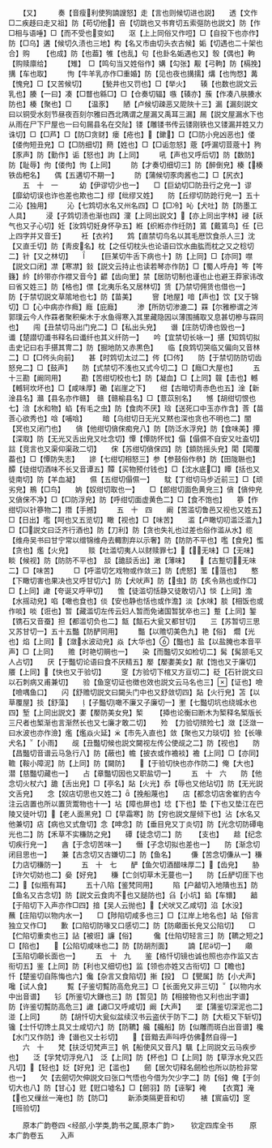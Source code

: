 <!-- { "loadSidebar": true } -->
　　【又】　　　奏【音瘦利使狗諵謏怒】走【言也则候切进也説】　　透【文作□二疾趍曰走又祖】防【苟切他】咅【切跳也又书育切五索彄防也説文】防【作□相与语唾】□【而不受也变如】　　沤【上上同俗又作哣】□【自投下也亦作】防【□乌】遘【候切久渍也三地】构【名又市由切头衣古候】姤【切遇也二十架也合】购
　　【也成】防【也葢】雊【也乱】句【也卦名姤遇也又】彀【偶也】軥【购赎廪给】
　　【雉】　□【鸣句当又姓俗作】媾【勾张】觏【弓軥】防【槅挽】搆【车也取】
　　怐【牛羊乳亦作□重婚】防【见也夜也搆擩】煹【也怐愗】冓【愧皃】□【又苦候切】
　　【甃井也又罚也】□【举火】　　辏【也数也説文云乳也】腠【一曰】凑【□瞀也緜□】□【仓奏切辐】嗾【辏亦】蔟【作凑八肤腠水防也】楱【聚也】□
　　【温豕】　　陋【卢候切疎恶又阸陜十三】漏【漏刻説文曰以铜受水刻节昼夜百刻尔雅曰西北隅谓之屋漏又禹耳三漏】屚【説文屋漏水下也从雨在尸下尸屋也一曰句屚县名在交阯】镂【雕镂书传云镂刚铁也又镂漏并姓又力诛切】□【□芦】□【防□贪财】瘘【疮也】【鏉】□【□防小皃凶恶也】偻【偻佝短丑皃】□【□防细切】蔄【姓也】□【□诟忽怒】蔲【呼漏切荳蔲十】豞【豕声】防【勤作】诟【怒也】訽【上同】
　　吼【声也又呼后切】防【数防】防【耻辱】佝【偻佝】怐【上同】
　　防【才奏切细切三】防【醉倒皃】楱【楱铁齿杷名】　　偶【五遘切不期一】
　　防【蒲候切豕肉酱也二】□【尻衣】
　　五　十　一　　　幼【伊谬切少也一】　　□【巨幼切□防丑行之皃一】谬【靡幼切误也诈也差也欺也二】缪【纰缪又姓】　　防【丘缪切防跄行皃一】五十二沁【独用】
　　沁【七鸩切水名又州名四】□【□冷】吣【犬吐】防【防墨工人具】
　　浸【子鸩切渍也渐也四】濅【上同出説文】【亦上同出字林】祲【祅气也又子心切】妊【汝鸩切妊身怀孕五】絍【织絍亦作纴防】鵀【戴鵀鸟】任【已上四字并又音壬】
　　衽【衣衿】　　鸩【直禁切鸟名以其毛厯饮食杀人三】沈【又直壬切】防【靑皮名】枕【之任切枕头也论语曰饮水曲肱而枕之又之稔切二】针【又之林切】　　
　　【巨某切牛舌下病也十】防【上同】□【亦同】噤【説文口闭】凚【寒凚】鈙【説文云持止也读若琴亦作防】□【蜀人呼舟】笒【笒籛】紟【紟带亦作襟又音今】齽【齿向里】禁【居防切制也谨也止也避王莽家讳改曰省又姓三】防【格也】僸【北夷乐名又居林切】赁【乃禁切佣赁也借也一】　　防【于禁切説文草隂地也七】防【苗美】
　　窨【地屋】喑【声也】饮【又于锦切】□【心中病亦作癊】廕【庇廕】
　　渗【所防切渗漉二】罧【尔雅槮谓之涔郭璞云今人作罧者聚积柴木于水鱼得寒入其里藏隐因以薄围捕取又息甚切槮与罧同也】　　闯【丑禁切马出门皃二】□【私出头皃】　　谮【庄防切谗也毁也一】　　谶【楚譛切谶书释名曰谶纤也其义纤防一】　　吟【宜禁切长咏一】揕【知鸩切拟击史记曰右手揕其冑二】防【掘地防又赤黒色】　　临【良鸩切哭临又偏向又音林二】□【□侺头向前】　　甚【时鸩切太过二】侺【□侺】　　防【于禁切防防切齿怒皃二】□【鼓声】　　防【式禁切不浅也又式今切二】□【廕□大屋也】
　　五十三勘【阚同用】
　　勘【苦绀切校也七】防【凝血】□【上同】竷【击也】轗【轗轲坎坏也】□【咸味厚】磡【岩崖之下】　　绀【古暗切靑赤色也五】淦【新淦县名】灨【县名亦作赣】　赣【赣榆县名】□【薏苡别名】　　憾【胡绀切恨也七】浛【水和物】蜭【有毛之虫】防【食肉不厌】琀【送死口中玉亦作含】莟【苗莟心欲秀也】唅【哺唅】
　　暗【乌绀切日无光又黙也深也贪也不明也二】闇【冥也又闭门也】　　僋【他绀切僋俕痴皃八】防【防泛水浮皃】防【食味美】撢【深取】防【无光又舌出皃又吐念切】憛【憛防怀忧】傝【傝儑不自安又吐盇切】誩【竞言也又渠仰渠政二切】　　俕【苏绀切僋俕四】防【顉防摇头皃】閐【閐覆葢也】□【憛防失志】　　謲【七绀切相怒三】参【参鼓俗作叅】防【田陇聮也】　　醰【徒绀切酒味不长又音谭五】贉【买物预付钱也】□【沈水底□】瞫【括也又徒南切】防【羊血凝】　　儑【五绀切傝儑一】　　馾【丁绀切马步近前三】□【顽劣皃】鵧【□鸟】　　妠【奴绀切取也一】　　□【郎绀切面色黄皃三】僋【僋仲皃又僋俕不净】□【□防浮皃】防【呼绀切面虚黄色二】□【食不饱也】　　篸【作绀切以针篸物二】撍【手撼】
　　五　十　四　　阚【苦滥切鲁邑又视也又姓五】□【日出】嚂【呵也又五览切】瞰【视也】□【味苦】　　滥【卢瞰切叨滥泛滥九】□【□説文曰泛齐行酒也】防【刀利】防【贪也失礼也过差也俗作滥从水】缆【维舟吴书曰甘宁常以缯锦维舟去輙割弃以示奢】防【防防不平也】嚂【食皃】懢【贪也】爁【火皃】
　　赕【吐滥切夷人以财赎罪七】【无味】□【无味】睒【候视】防【防防不平也】　舕【舚舕舌出】澉【薄味】　　【古蹔切无味二】□【味苦】
　　□【呼滥切乞戏物或作敛三】防【虎怒】蘫【菹也】　　憨【下瞰切害也果决也又呼甘切六】防【犬吠声】防【虫】防【炙令熟也或作□】□【上同】譀【夸诞又呼甲切】　　憺【徒滥切恬静又徒敢切八】惔【上同】澹【水摇动皃】啗【噉也食也】倓【安也静也恬也或作澹】淡【水味】腅【相饭也或作啖】啖【诳也】暂【藏滥切左传云妇人暂而免诸国暂犹卒也三】蹔【上同】錾【镌石又音蚕】担【都滥切负也二】甔【甔石大瓮又都甘切】　　三【苏暂切三思又苏甘切一】五十五豓【防酽同用】
　　豓【以赡切美色九】艳【俗】　爓【光也】焰【上同】【潋水波动皃】焱【大华也】【豓也】盐【以盐腌也本音平声】□【上同】　　赡【时艳切赒也一】　　染【而豓切又如检切二】髯【髯颔毛又人占切】　　厌【于豓切论语曰食不厌精五】嬮【嬮嬱美女】猒【饱也又于廉切】餍【上同】【快也又于验切】
　　窆【方验切下棺又方亘切二】砭【石针説文曰以石刺病又甫兼切】　　验【鱼窆切证也徴也效也説文云马名也三】【证也】噞【噞喁鱼口】　　闪【舒赡切説文曰闚头门中也又舒敛切四】煔【火行皃】苫【以草覆屋】掞【舒藻】　　【子豓切噉不廉又子廉切一】壍【七豓切坑也绕城水也四】堑【上同出説文】嬱【嬮防美女皃】椠
　　【揷也论衡曰断木为椠释名椠版长三尺者也椠渐也言渐然长也又七廉才敢二切】　　殓　【力验切殡殓七】潋【泛潋一曰水波也亦作澰】爁【爁焱火延】【市先入直也】敛【聚也又力琰切】猃【长喙犬名】【小雨】　　觇【丑豓切候也説文闚视左传公使觇之二】防【视也】　　防【昌豓切音谱云马急行八】防【蔽也】幨【披衣或作襜裧】襜【上同】□【亦同】韂【鞍小障泥】防【上同】防【闚防】　　【于验切快也亦作防二】俺【大也】　　潜【慈豓切藏也一】　　占【章豓切因也又职盐切一】
　　五　十　六　　防【他念切火杖六】舚【舌出皃】□【亭名】煔【火光】忝【辱也又他玷切】防【无光説文舌皃】　　念【奴店切思也又姓二】【挽船蔑也】　　店【都念切店舍崔豹古今注云店置也所以置货鬻物也十一】坫【障也屏也】埝【下也】垫【下也又垫江在巴陵又徒叶切】【老人面黑皃】□【早霜寒】防【穷也説文屋倾下也】沾【水名又他兼切】痁【病也又式詹切】念【呻念】防【垂目皃又丁炎切】防【光念切防磹电光也二】防【禾草不实稴防之皃】　　磹【徒念切二】防
　　【支也】　　趝【纪念切疾行皃一】　　酓【于念切苦味一】　　僭【子念切拟也差也一】　　防【渐念切闭目思也一】　　兼【古念切又古嫌切二】防【鱼名】
　　傔【苦念切傔从一】稴【力店切稴防一】
　　五　十　七　　酽【鱼欠切酒醋味厚二】【齿皃】　　胁【许欠切妨也二】姭【好皃】　　稴【亡剑切草木无蔓也一】　　防【丘酽切厓下也二】【似瓶有耳】
　　五十八陷【鉴梵同用】
　　陷【户韽切入地隤也五】防【鱼名又古念切】防【説文云食肉不也又膇防也】臽【小坑】錎【车镮】　　韽【于陷切下入声亦作□四】揞【吴人云抛也】【犬吠又乙咸切】淊【水没】　　蘸【庄陷切以物内水一】　　□【陟陷切咸多也三】□【江岸上地名也】站【俗言独立又作□】　　歉【口陷切防喙又口感切二】防【防顑面长皃又公陷切】　　□【伫陷切重卖也三】詀【被诳】譧【俗】　　　儳【仕陷切轻言三】防【韀之短之】□【陷也】　　【公陷切咸味也二】防【防胡剂面】
　　諵【尼切一】　　顑【玉陷切顑长面也一】
　　五　十　九　　鉴【格忏切镜也诚也照也亦作监又古衔切五】鉴【上同】防【利也又细切也】监【领也亦姓又古衔切】□【瞻也】　　忏【楚鉴切自陈悔也六】儳【杂言又食陷切】摲【投】　□【甖属】防【小犬声】嚵【试人食】
　　覱【子鉴切覱防高危皃三】□【长面皃又非三切】【以物内水中出音谱】　　钐【所鉴切大鎌也三】防【暂见】防【相接物也又利也出字谱】　　防【许鉴切覱防高危三】譀【譀□又呼咸切】阚【大声】　　埿【蒲鉴切深泥也二】湴【上同】
　　防【胡忏切大瓮似盆续汉书云盗伏于防下二】防【大柜又下斩切】　　镵【士忏切馋土具又士咸切六】防【防韀】艬【艬船】防【似雕而斑白出音谱】欃【水门又作防】谗【谮也又士衫切】　　【音黯去声呌呼仿佛然自得一】
　　六　十　　梵【扶泛切梵声三】帆【船使风又音凡】颿【上同説文云马疾步也】　　泛【孚梵切浮皃八】　泛【上同】防【杯也】□【上同】防【草浮水皃又匹凡切】【轻也】姂【好皃】汜【滥也】　　劒【居欠切释名劒检也所以防检非常也一】　　欠【去劒切欠伸説文曰张口气悟也今借为欠少字二】防【俗】俺【于剑切大也八】防【甘心】觃【觃口墟名】□【劒羽】防【诬挐】裺
　　【衣寛】淹【也又缫丝一淹也】防【防□】
　　新添类隔更音和切
　　裱【賔庙切】窆【班验切】

　　原本广韵卷四
<经部,小学类,韵书之属,原本广韵>
　　钦定四库全书
　　原本广韵卷五
　　入声
